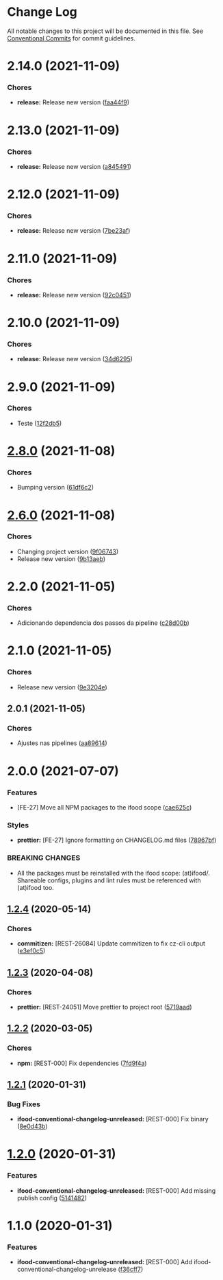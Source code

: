 # Change Log

All notable changes to this project will be documented in this file.
See [Conventional Commits](https://conventionalcommits.org) for commit guidelines.

<a name="2.14.0"></a>
# 2.14.0 (2021-11-09)


### Chores

* **release:** Release new version ([faa44f9](https://github.com/batatinha-delivery/batatinha-commit/commit/faa44f9))





<a name="2.13.0"></a>
# 2.13.0 (2021-11-09)


### Chores

* **release:** Release new version ([a845491](https://github.com/batatinha-delivery/batatinha-commit/commit/a845491))





<a name="2.12.0"></a>
# 2.12.0 (2021-11-09)


### Chores

* **release:** Release new version ([7be23af](https://github.com/batatinha-delivery/batatinha-commit/commit/7be23af))





<a name="2.11.0"></a>
# 2.11.0 (2021-11-09)


### Chores

* **release:** Release new version ([92c0451](https://github.com/batatinha-delivery/batatinha-commit/commit/92c0451))





<a name="2.10.0"></a>
# 2.10.0 (2021-11-09)


### Chores

* **release:** Release new version ([34d6295](https://github.com/batatinha-delivery/batatinha-commit/commit/34d6295))





<a name="2.9.0"></a>
# 2.9.0 (2021-11-09)


### Chores

* Teste ([12f2db5](https://github.com/batatinha-delivery/batatinha-commit/commit/12f2db5))





<a name="2.8.0"></a>
# [2.8.0](https://github.com/batatinha-delivery/batatinha-commit/compare/@batatinha-delivery/conventional-changelog-unreleased@2.6.0...@batatinha-delivery/conventional-changelog-unreleased@2.8.0) (2021-11-08)


### Chores

* Bumping version ([61df6c2](https://github.com/batatinha-delivery/batatinha-commit/commit/61df6c2))





<a name="2.6.0"></a>
# [2.6.0](https://github.com/batatinha-delivery/batatinha-commit/compare/@batatinha-delivery/conventional-changelog-unreleased@2.1.0...@batatinha-delivery/conventional-changelog-unreleased@2.6.0) (2021-11-08)


### Chores

* Changing project version ([9f06743](https://github.com/batatinha-delivery/batatinha-commit/commit/9f06743))
* Release new version ([9b13aeb](https://github.com/batatinha-delivery/batatinha-commit/commit/9b13aeb))





<a name="2.2.0"></a>
# 2.2.0 (2021-11-05)


### Chores

* Adicionando dependencia dos passos da pipeline ([c28d00b](https://github.com/batatinha-delivery/batatinha-commit/commit/c28d00b))





<a name="2.1.0"></a>
# 2.1.0 (2021-11-05)


### Chores

* Release new version ([9e3204e](https://github.com/batatinha-delivery/batatinha-commit/commit/9e3204e))





<a name="2.0.1"></a>
## 2.0.1 (2021-11-05)


### Chores

* Ajustes nas pipelines ([aa89614](https://github.com/batatinha-delivery/batatinha-commit/commit/aa89614))





<a name="2.0.0"></a>
# 2.0.0 (2021-07-07)


### Features

* [FE-27] Move all NPM packages to the ifood scope ([cae625c](https://code.ifoodcorp.com.br/ifood/frontend-engineering/ifood-lint/commits/cae625c))


### Styles

* **prettier:** [FE-27] Ignore formatting on CHANGELOG.md files ([78967bf](https://code.ifoodcorp.com.br/ifood/frontend-engineering/ifood-lint/commits/78967bf))


### BREAKING CHANGES

* All the packages must be reinstalled with the ifood scope: (at)ifood/<package>.
Shareable configs, plugins and lint rules must be referenced with (at)ifood too.





<a name="1.2.4"></a>
## [1.2.4](https://bitbucket.org/ifood/ifood-lint/compare/ifood-conventional-changelog-unreleased@1.2.3...ifood-conventional-changelog-unreleased@1.2.4) (2020-05-14)


### Chores

* **commitizen:** [REST-26084] Update commitizen to fix cz-cli output ([e3ef0c5](https://bitbucket.org/ifood/ifood-lint/commits/e3ef0c5))





<a name="1.2.3"></a>
## [1.2.3](https://bitbucket.org/ifood/ifood-lint/compare/ifood-conventional-changelog-unreleased@1.2.2...ifood-conventional-changelog-unreleased@1.2.3) (2020-04-08)


### Chores

* **prettier:** [REST-24051] Move prettier to project root ([5719aad](https://bitbucket.org/ifood/ifood-lint/commits/5719aad))





<a name="1.2.2"></a>
## [1.2.2](https://bitbucket.org/ifood/ifood-lint/compare/ifood-conventional-changelog-unreleased@1.2.1...ifood-conventional-changelog-unreleased@1.2.2) (2020-03-05)


### Chores

* **npm:** [REST-000] Fix dependencies ([7fd9f4a](https://bitbucket.org/ifood/ifood-lint/commits/7fd9f4a))





<a name="1.2.1"></a>
## [1.2.1](https://bitbucket.org/ifood/ifood-lint/compare/ifood-conventional-changelog-unreleased@1.2.0...ifood-conventional-changelog-unreleased@1.2.1) (2020-01-31)


### Bug Fixes

* **ifood-conventional-changelog-unreleased:** [REST-000] Fix binary ([8e0d43b](https://bitbucket.org/ifood/ifood-lint/commits/8e0d43b))





<a name="1.2.0"></a>
# [1.2.0](https://bitbucket.org/ifood/ifood-lint/compare/ifood-conventional-changelog-unreleased@1.1.0...ifood-conventional-changelog-unreleased@1.2.0) (2020-01-31)


### Features

* **ifood-conventional-changelog-unreleased:** [REST-000] Add missing publish config ([5141482](https://bitbucket.org/ifood/ifood-lint/commits/5141482))





<a name="1.1.0"></a>
# 1.1.0 (2020-01-31)


### Features

* **ifood-conventional-changelog-unreleased:** [REST-000] Add ifood-conventional-changelog-unrelease ([f36cff7](https://bitbucket.org/ifood/ifood-lint/commits/f36cff7))
